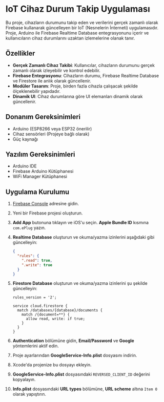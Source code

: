 # IoT Cihaz Durum Takip Uygulaması

Bu proje, cihazların durumunu takip eden ve verilerini gerçek zamanlı olarak Firebase kullanarak güncelleyen bir IoT (Nesnelerin İnterneti) uygulamasıdır. Proje, Arduino ile Firebase Realtime Database entegrasyonunu içerir ve kullanıcıların cihaz durumlarını uzaktan izlemelerine olanak tanır.

## Özellikler

- **Gerçek Zamanlı Cihaz Takibi**: Kullanıcılar, cihazların durumunu gerçek zamanlı olarak izleyebilir ve kontrol edebilir.
- **Firebase Entegrasyonu**: Cihazların durumu, Firebase Realtime Database ve Firestore ile anlık olarak güncellenir.
- **Modüler Tasarım**: Proje, birden fazla cihazla çalışacak şekilde ölçeklenebilir yapıdadır.
- **Dinamik UI**: Cihaz durumlarına göre UI elemanları dinamik olarak güncellenir.

## Donanım Gereksinimleri

- Arduino (ESP8266 veya ESP32 önerilir)
- Cihaz sensörleri (Projeye bağlı olarak)
- Güç kaynağı

## Yazılım Gereksinimleri

- Arduino IDE
- Firebase Arduino Kütüphanesi
- WiFi Manager Kütüphanesi

## Uygulama Kurulumu

1. [Firebase Console](https://console.firebase.google.com/) adresine gidin.
2. Yeni bir Firebase projesi oluşturun.
3. **Add App** butonuna tıklayın ve iOS'u seçin. **Apple Bundle ID** kısmına `com.ePlug` yazın.
4. **Realtime Database** oluşturun ve okuma/yazma izinlerini aşağıdaki gibi güncelleyin:

    ```json
    {
      "rules": {
        ".read": true,
        ".write": true
      }
    }
    ```

5. **Firestore Database** oluşturun ve okuma/yazma izinlerini şu şekilde güncelleyin:

    ```plaintext
    rules_version = '2';

    service cloud.firestore {
      match /databases/{database}/documents {
        match /{document=**} {
          allow read, write: if true;
        }
      }
    }
    ```

6. **Authentication** bölümüne gidin, **Email/Password** ve **Google** yöntemlerini aktif edin.
7. Proje ayarlarından **GoogleService-Info.plist** dosyasını indirin.
8. Xcode'da projenize bu dosyayı ekleyin.
9. **GoogleService-Info.plist** dosyasındaki `REVERSED_CLIENT_ID` değerini kopyalayın.
10. **Info.plist** dosyasındaki **URL types** bölümüne, **URL scheme** altına `Item 0` olarak yapıştırın.
